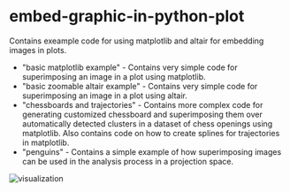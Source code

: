 # embed-graphic-in-python-plot

Contains exeample code for using matplotlib and altair for embedding images in plots.
* "basic matplotlib example" - Contains very simple code for superimposing an image in a plot using matplotlib.
* "basic zoomable altair example" - Contains very simple code for superimposing an image in a plot using altair.
* "chessboards and trajectories" - Contains more complex code for generating customized chessboard and superimposing them over automatically detected clusters in a dataset of chess openings using matplotlib. Also contains code on how to create splines for trajectories in matplotlib.
* "penguins" - Contains a simple example of how superimposing images can be used in the analysis process in a projection space.

![visualization](https://github.com/CursedSeraphim/embed-graphic-in-python-plot/assets/29144639/dc2f69ed-ca37-433c-ba4a-fee0d10a9d2e)

